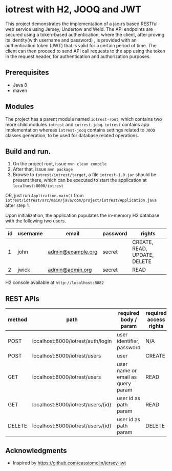 # iotrest with H2, JOOQ and JWT

This project demonstrates the implementation of a jax-rs based RESTful web service using Jersey, Undertow and Weld. 
The API endpoints are secured using a token-based authentication, where the client, after proving its identity(with username and password)
, is provided with an authentication token (JWT) that is valid for a certain period of time. The client can then proceed 
to send API call requests to the app using the token in the request header, for authentication and authorization purposes.

## Prerequisites

 - Java 8
 - maven
 
 ## Modules
 
 The project has a parent module named `iotrest-root`, which contains two more child modules `iotrest` and `iotrest-jooq`.
 `iotrest` contains app implementation whereas `iotrest-jooq` contains settings related to `JOOQ` classes generation, to be
 used for database related operations.
 
 ## Build and run.
 
 1. On the project root, issue `mvn clean compile`
 2. After that, issue `mvn package`
 3. Browse to `iotrest/iotrest/target`, a file `iotrest-1.0.jar` should be present there, which can be executed to start the
 application at `localhost:8000/iotrest`
 
 OR, just run `Application.main()` from `iotrest/iotrest/src/main/java/com/project/iotrest/Application.java` after step 1.
 
 Upon initialization, the application populates the in-memory H2 database with the following two users.
 
 | id  | username | email | password | rights |
| ------------- | ------------- | ------------- | ------------- | ------------- |
| 1  | john  | admin@example.org  | secret  | CREATE, READ, UPDATE, DELETE  |
| 2  | jwick  | admin@admin.org  | secret  | READ  | 

H2 console available at `http://localhost:8082`

## REST APIs

| method  | path | required body / param | required access rights | resource |
| ------------- | ------------- | ------------- | ------------- | ------------- |
| POST  | localhost:8000/iotrest/auth/login  | user identifier, password | N/A   | authentication   |
| POST  | localhost:8000/iotrest/users  | user  | CREATE  | user   |
| GET  | localhost:8000/iotrest/users  | user name or email as query param  | READ  | user   |
| GET  | localhost:8000/iotrest/users/{id}  | user id as path param  | READ  | user   |
| DELETE  | localhost:8000/iotrest/users/{id}  | user id as path param  | DELETE  | user   |

## Acknowledgments

* Inspired by https://github.com/cassiomolin/jersey-jwt
